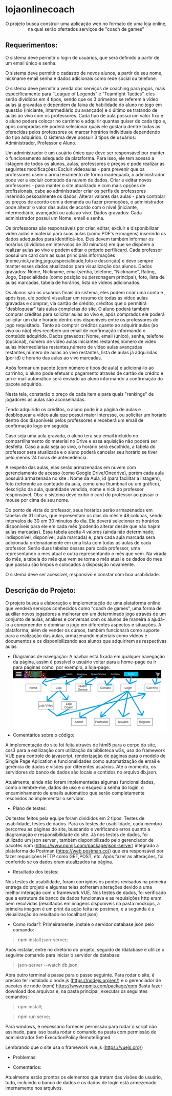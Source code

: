 # lojaonlinecoach
<p align="center">O projeto busca construir uma aplicação web no formato de uma loja online, na qual serão ofertados serviços de "coach de games"</p>

## Requerimentos:

O sistema deve permitir o login de usuários, que será definido a partir de um email único e senha.

O sistema deve permitir o cadastro de novos alunos, a partir de seu nome, nickname email senha e dados adicionais como rede social ou telefone. 

O sistema deve permitir a venda dos serviços de coaching para jogos, mais especificamente para “League of Legends” e “Teamfight Tactics”, eles serão divididos em 4 tipos, sendo que os 3 primeiros se referem a vídeo aulas já gravadas e dependem da faixa de habilidade do aluno no jogo em questão (iniciante, intermediário ou avançado) e o último se tratando de aulas ao vivo com os professores. Cada tipo de aula possui um valor fixo e o aluno poderá colocar no carrinho e adquirir quantas quiser de cada tipo e, após compradas ele poderá selecionar quais ele gostaria dentre todas as oferecidas pelos professores ou marcar horários individuais dependendo do tipo adquirido.
O sistema deve possuir 3 tipos de usuários: Administrador, Professor e Aluno.

Um administrador é um usuário único  que deve ser responsável por manter o funcionamento adequado da plataforma. Para isso, ele tem acesso a listagem de todos os alunos, aulas, professores e preços e pode realizar as seguintes modificações:
Excluir videoaulas - para prevenir que os professores usem o armazenamento de forma inadequada, o administrador pode ver e excluir conteúdo da nuvem de dados.
Criar e editar novos professores - para manter o site atualizado e com mais opções de profissionais, cabe ao administrador criar os perfis de professores inserindo pessoalmente os dados.
Alterar valores das aulas - para controlar os preços de acordo com a demanda ou fazer promoções, o administrador pode alterar o valor das aulas de acordo com o nível (iniciante, intermediário, avançado) ou aula ao vivo.
Dados gravados:  Cada administrador possui um Nome, email e senha.

Os professores são responsáveis por criar, editar, excluir e disponibilizar vídeo aulas e material para suas aulas (como PDF's e imagens) inserindo os dados adequados para identificá-los. Eles devem também informar os horários (divididos em intervalos de 30 minutos) em que se dispõem a realizar aulas ao vivo e podem editar o próprio perfil/card. Cada professor possui um card com as suas principais informações (nome,nick,rating,jogo,especialidade,foto e descrição) e deve sempre manter esses dados atualizados para visualização dos alunos. 
Dados gravados: Nome, Nickname,  email,senha, telefone, ”Nickname”, Rating, Jogo, Especialidade (como posição ou personagem principal), foto, lista de aulas marcadas, tabela de horários, lista de vídeos adicionados.

Os alunos são os usuários finais do sistema, eles podem criar uma conta e , após isso, ele poderá visualizar um resumo de todas as vídeo aulas gravadas e comprar, via cartão de crédito, créditos que o permitirá "desbloquear" tais aulas completas do site. O aluno poderá também comprar créditos para solicitar aulas ao vivo e, após comprados ele poderá solicitar um dia e horário dentro dos disponíveis entre os professores do jogo requisitado.
Tanto ao comprar créditos quanto ao adquirir aulas (ao vivo ou não) eles recebem um email de confirmação informando o conteúdo adquirido.
Dados gravados: Nome, email (único), senha, telefone (opcional), número de vídeo aulas iniciantes restantes,número de vídeo aulas intermediárias restantes,número de vídeo aulas avançadas restantes,número de aulas ao vivo restantes,
lista de aulas já adquiridas (por id) e horario das aulas ao vivo marcadas.
 
Após formar um pacote (com número e tipos de aula) e adicioná-lo ao carrinho, o aluno pode efetuar o pagamento através de cartão de crédito e um e-mail automático será enviado ao aluno informando a confirmação do pacote adquirido.
 
Nesta tela, constarão o preço de cada item e para quais "rankings" de jogadores as aulas são aconselhadas.
 
Tendo adquirido os créditos, o aluno pode ir a página de aulas e desbloquear a vídeo aula que possui maior interesse, ou solicitar um horário dentro dos disponíveis pelos professores e receberá um email de confirmação logo em seguida.
 
Caso seja uma aula gravada, o aluno tera seu email incluido no compartilhamento do material no Drive e essa aquisição não poderá ser desfeita. Caso a aula seja ao vivo, o horário será escolhido, a tabela do professor sera atualizada e o aluno poderá cancelar seu horário se tiver pelo menos 24 horas de antecedência. 
 
A respeito das aulas, elas serão  armazenadas em nuvem com gerenciamento de acesso (como Google Drive/Onedrive), porém cada aula possuirá armazenada no site :
Nome da Aula, id (para facilitar a listagem), foto (referente ao conteúdo da aula, como uma thumbnail ou um gráfico), descrição da aula, quantidade vendida, nome e nick do professor responsável.  Obs: o sistema deve exibir o card do professor ao passar o mouse por cima de seu nome. 
 
Do ponto de vista do professor, seus horários serão armazenados em tabelas de 31 linhas, que representam os dias do mês e 48 colunas, sendo intervalos de 30 em 30 minutos do dia. Ele deverá selecionar os horários disponíveis para ele em cada mês (podendo alterar desde que não hajam aulas marcadas). Essa tabela aceita 4 valores (ainda não determinado, indisponível, disponível, aula marcada) e, para cada aula marcada sera adicionada ordenadamente em uma lista com todas as aulas de cada professor. Serão duas tabelas dessas para cada professor, uma representando o mes atual e outra representando o mês que vem. Na virada do mês, a tabela do mês que vem se torna o mês atual e os dados do mes que passou são limpos e colocados a disposição novamente.
 
O sistema deve ser acessível, responsivo e constar com boa usabilidade.

## Descrição do Projeto:

O projeto busca a elaboração e implementação de uma plataforma online que venderá serviços conhecidos como “coach de games”, uma forma de auxiliar novos jogadores a melhorar em um determinado jogo através de um conjunto de aulas, análises e conversas com os alunos de maneira a ajudá-lo a compreender e dominar o jogo em diferentes aspectos e situações.
A plataforma, além de vender os cursos, também funcionará como suporte para a realização das aulas, armazenando materiais como vídeos e documentos e os disponibilizando aos alunos que adquirirem as respectivas aulas.

* Diagramas de navegação:
A navbar está fixada em qualquer navegação da página, assim é possível o usuário voltar para a home-page ou ir para páginas como, por exemplo, a loja-page.
![alt text](https://github.com/NathanTBP/lojaonlinecoach/blob/main/navdiagram.png?raw=true)
* Comentários sobre o código:

A implementação do site foi feita através de html5 para o corpo do site, css3 para a estilização com utilização da biblioteca w3s, uso do framework VUE para controle do javascript, 
renderização de páginas para o modelo de Single Page Aplication e funcionalidades como automatização de email e gerência de dados e visões por diferentes usuários. 
Até o momento, os servidores do banco de dados são locais e contidos no arquivo db.json.

Atualmente, ainda não foram implementadas algumas funcionalidades, como o lembre-me, dados de uso e o esqueci a senha do login, o encaminhamento de emails automático que serão completamente resolvidos ao implementar o servidor.

* Plano de testes:

Os testes feitos pela equipe foram divididos em 2 tipos: Testes de usabilidade, testes de dados.
Para os testes de usabilidade, cada membro percorreu as páginas do site, buscando e verificando erros quanto a diagramação e responsibilidade do site.
Já nos testes de dados, foi utilizado um json server , também disponibilizado pelo gerenciador de pacotes npm (https://www.npmjs.com/package/json-server) integrado a 
plataforma do Postman (https://web.postman.co/) que era responsável por fazer requisições HTTP como GET,POST, etc. Após fazer as alterações, foi conferido se os dados eram 
atualizados na página.

* Resultado dos testes:

Nos testes de usabilidade, foram corrigidos os pontos revisados na primeira entrega do projeto e algumas telas sofreram alterações devido a uma melhor interação com o framework VUE.
Nos testes de dados, foi verificado que a estrutura de banco de dados funcionava e as requisições http eram bem resolvidas (resultados em imagens disponíveis na pasta mockups, 
a primeira imagem é um print da ação feita no postman, e a segunda é a visualização do resultado no localhost json)

* Como rodar?:
Primeiramente, instale o servidor database json pelo comando:

> npm install json-server;

Após instalar, entre no diretório do projeto, seguido de /database e utilize o seguinte comando para iniciar o servidor de database:

> json-server --watch db.json;

Abra outro terminal e passe para o passo seguinte.
Para rodar o site, é preciso ter instalado o node.js (https://nodejs.org/en/) e o gerenciador de pacotes de node (npm) https://www.npmjs.com/package/npm
Basta fazer download dos arquivos e, na pasta principal, executar os seguintes comandos:

> npm install;

> npm run serve;


Para windows, é necessário fornecer permissão para rodar o script não assinado, para isso basta rodar o comando na pasta com permissão de administrador
Set-ExecutionPolicy RemoteSigned

Lembrando que o site usa o framework vue.js (https://vuejs.org/)

* Problemas:


* Comentários:

Atualmente estão prontos os elementos que tratam das visões do usuário, tudo, incluindo o banco de dados e os dados de login está armezenado internamente nos arquivos.
